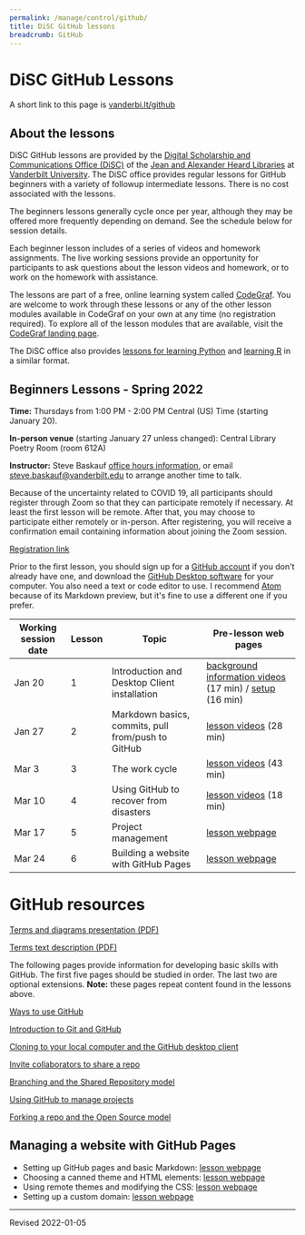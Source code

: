 ```yaml
---
permalink: /manage/control/github/
title: DiSC GitHub lessons
breadcrumb: GitHub
---
```


# DiSC GitHub Lessons

A short link to this page is [vanderbi.lt/github](http://vanderbi.lt/github)

## About the lessons

DiSC GitHub lessons are provided by the [Digital Scholarship and Communications Office (DiSC)](https://www.library.vanderbilt.edu/scholarly/) of the [Jean and Alexander Heard Libraries](https://www.library.vanderbilt.edu/) at [Vanderbilt University](https://www.vanderbilt.edu/).  The DiSC office provides regular lessons for GitHub beginners with a variety of followup intermediate lessons.  There is no cost associated with the lessons.

The beginners lessons generally cycle once per year, although they may be offered more frequently depending on demand.  See the schedule below for session details.  

Each beginner lesson includes of a series of videos and homework assignments. The live working sessions provide an opportunity for participants to ask questions about the lesson videos and homework, or to work on the homework with assistance. 

The lessons are part of a free, online learning system called [CodeGraf](../../../script/codegraf). You are welcome to work through these lessons or any of the other lesson modules available in CodeGraf on your own at any time (no registration required). To explore all of the lesson modules that are available, visit the [CodeGraf landing page](../../../script/codegraf). 

The DiSC office also provides [lessons for learning Python](http://vanderbi.lt/py) and [learning R](http://vanderbi.lt/r) in a similar format.

## Beginners Lessons - Spring 2022 

**Time:** Thursdays from 1:00 PM - 2:00 PM Central (US) Time (starting January 20).

**In-person venue** (starting January 27 unless changed): Central Library Poetry Room (room 612A)

**Instructor:** Steve Baskauf [office hours information](https://www.library.vanderbilt.edu/disc/officehours), or email [steve.baskauf@vanderbilt.edu](mailto:steve.baskauf@vanderbilt.edu) to arrange another time to talk.

Because of the uncertainty related to COVID 19, all participants should register through Zoom so that they can participate remotely if necessary. At least the first lesson will be remote. After that, you may choose to participate either remotely or in-person. After registering, you will receive a confirmation email containing information about joining the Zoom session. 

[Registration link](https://vanderbilt.zoom.us/meeting/register/tJUvceqsqjwsH9AQn7LTAXYNJH3i_dDB9Ck-)

Prior to the first lesson, you should sign up for a [GitHub account](https://github.com/) if you don't already have one, and download the [GitHub Desktop software](https://desktop.github.com/) for your computer. You also need a text or code editor to use. I recommend [Atom](https://atom.io/) because of its Markdown preview, but it's fine to use a different one if you prefer.

| Working session date | Lesson | Topic | Pre-lesson web pages |
|---|---|---|---|
| Jan 20 | 1 | Introduction and Desktop Client installation | [background information videos](../../../script/codegraf/015/) (17 min) / [setup](../../../script/codegraf/016/) (16 min) |
| Jan 27 | 2 | Markdown basics, commits, pull from/push to GitHub | [lesson videos](../../../script/codegraf/017/) (28 min) |
| Mar 3 | 3 | The work cycle | [lesson videos](../../../script/codegraf/018/) (43 min) |
| Mar 10 | 4 | Using GitHub to recover from disasters | [lesson videos](../../../script/codegraf/019/) (18 min) |
| Mar 17 | 5 | Project management | [lesson webpage](projects/)|
| Mar 24 | 6 | Building a website with GitHub Pages | [lesson webpage](pages/) |


# GitHub resources

[Terms and diagrams presentation (PDF)](git_terms_diagrams_pages.pdf)

[Terms text description (PDF)](github_terms.pdf)

The following pages provide information for developing basic skills with GitHub.  The first five pages should be studied in order.  The last two are optional extensions. **Note:** these pages repeat content found in the lessons above.

[Ways to use GitHub](ways/)

[Introduction to Git and GitHub](intro/)

[Cloning to your local computer and the GitHub desktop client](clone/)

[Invite collaborators to share a repo](collaborators/)

[Branching and the Shared Repository model](branch/)

[Using GitHub to manage projects](projects/)

[Forking a repo and the Open Source model](fork/)

## Managing a website with GitHub Pages

- Setting up GitHub pages and basic Markdown: [lesson webpage](pages/)
- Choosing a canned theme and HTML elements: [lesson webpage](pages-themes/)
- Using remote themes and modifying the CSS: [lesson webpage](pages-remotes/)
- Setting up a custom domain: [lesson webpage](pages-urls/)

----
Revised 2022-01-05
